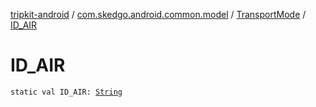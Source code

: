 [tripkit-android](../../index.md) / [com.skedgo.android.common.model](../index.md) / [TransportMode](index.md) / [ID_AIR](./-i-d_-a-i-r.md)

# ID_AIR

`static val ID_AIR: `[`String`](https://kotlinlang.org/api/latest/jvm/stdlib/kotlin/-string/index.html)
